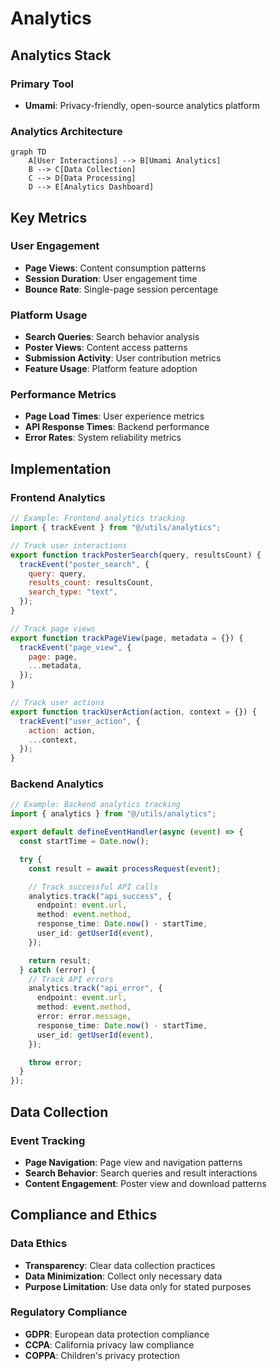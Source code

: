 # Analytics

## Analytics Stack

### Primary Tool

- **Umami**: Privacy-friendly, open-source analytics platform

### Analytics Architecture

```mermaid
graph TD
    A[User Interactions] --> B[Umami Analytics]
    B --> C[Data Collection]
    C --> D[Data Processing]
    D --> E[Analytics Dashboard]
```

## Key Metrics

### User Engagement

- **Page Views**: Content consumption patterns
- **Session Duration**: User engagement time
- **Bounce Rate**: Single-page session percentage

### Platform Usage

- **Search Queries**: Search behavior analysis
- **Poster Views**: Content access patterns
- **Submission Activity**: User contribution metrics
- **Feature Usage**: Platform feature adoption

### Performance Metrics

- **Page Load Times**: User experience metrics
- **API Response Times**: Backend performance
- **Error Rates**: System reliability metrics

## Implementation

### Frontend Analytics

```javascript
// Example: Frontend analytics tracking
import { trackEvent } from "@/utils/analytics";

// Track user interactions
export function trackPosterSearch(query, resultsCount) {
  trackEvent("poster_search", {
    query: query,
    results_count: resultsCount,
    search_type: "text",
  });
}

// Track page views
export function trackPageView(page, metadata = {}) {
  trackEvent("page_view", {
    page: page,
    ...metadata,
  });
}

// Track user actions
export function trackUserAction(action, context = {}) {
  trackEvent("user_action", {
    action: action,
    ...context,
  });
}
```

### Backend Analytics

```typescript
// Example: Backend analytics tracking
import { analytics } from "@/utils/analytics";

export default defineEventHandler(async (event) => {
  const startTime = Date.now();

  try {
    const result = await processRequest(event);

    // Track successful API calls
    analytics.track("api_success", {
      endpoint: event.url,
      method: event.method,
      response_time: Date.now() - startTime,
      user_id: getUserId(event),
    });

    return result;
  } catch (error) {
    // Track API errors
    analytics.track("api_error", {
      endpoint: event.url,
      method: event.method,
      error: error.message,
      response_time: Date.now() - startTime,
      user_id: getUserId(event),
    });

    throw error;
  }
});
```

## Data Collection

### Event Tracking

- **Page Navigation**: Page view and navigation patterns
- **Search Behavior**: Search queries and result interactions
- **Content Engagement**: Poster view and download patterns

## Compliance and Ethics

### Data Ethics

- **Transparency**: Clear data collection practices
- **Data Minimization**: Collect only necessary data
- **Purpose Limitation**: Use data only for stated purposes

### Regulatory Compliance

- **GDPR**: European data protection compliance
- **CCPA**: California privacy law compliance
- **COPPA**: Children's privacy protection
